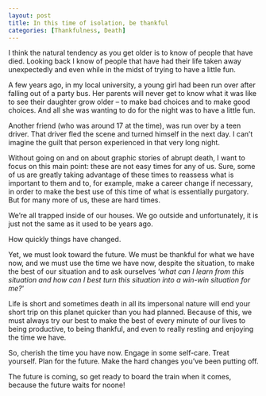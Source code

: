 ```yaml
---
layout: post
title: In this time of isolation, be thankful
categories: [Thankfulness, Death]
---
```

I think the natural tendency as you get older is to know of people that have died. Looking back I know of people that have had their life taken away unexpectedly and even while in the midst of trying to have a little fun. 

A few years ago, in my local university, a young girl had been run over after falling out of a party bus. Her parents will never get to know what it was like to see their daughter grow older &#8211; to make bad choices and to make good choices. And all she was wanting to do for the night was to have a little fun.

Another friend (who was around 17 at the time), was run over by a teen driver. That driver fled the scene and turned himself in the next day. I can&#8217;t imagine the guilt that person experienced in that very long night.

Without going on and on about graphic stories of abrupt death, I want to focus on this main point: these are not easy times for any of us. Sure, some of us are greatly taking advantage of these times to reassess what is important to them and to, for example, make a career change if necessary, in order to make the best use of this time of what is essentially purgatory. But for many more of us, these are hard times.

We&#8217;re all trapped inside of our houses. We go outside and unfortunately, it is just not the same as it used to be years ago.

How quickly things have changed.

Yet, we must look toward the future. We must be thankful for what we have now, and we must use the time we have now, despite the situation, to make the best of our situation and to ask ourselves &#8216;_what can I learn from this situation and how can I best turn this situation into a win-win situation for me?_&#8216;

Life is short and sometimes death in all its impersonal nature will end your short trip on this planet quicker than you had planned. Because of this, we must always try our best to make the best of every minute of our lives to being productive, to being thankful, and even to really resting and enjoying the time we have.

So, cherish the time you have now. Engage in some self-care. Treat yourself. Plan for the future. Make the hard changes you&#8217;ve been putting off. 

The future is coming, so get ready to board the train when it comes, because the future waits for noone!